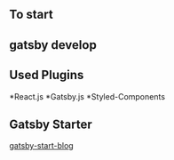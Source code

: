 ## To start
gatsby develop
---
## Used Plugins

*React.js
*Gatsby.js
*Styled-Components

## Gatsby Starter
[gatsby-start-blog](https://github.com/gatsbyjs/gatsby-starter-blog)